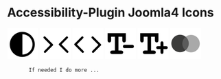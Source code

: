 
  <h1>  Accessibility-Plugin Joomla4 Icons </h1>
  <img src="https://github.com/angieradtke/Accessibility-plugin-icons/blob/main/invert.svg" alt="Invert Color"/>

  <img src="https://github.com/angieradtke/Accessibility-plugin-icons/blob/main/signspacedecrease.svg" alt="Space words decrease"/>
   <img src="https://github.com/angieradtke/Accessibility-plugin-icons/blob/main/signspaceincrease.svg" alt="Space words increase"/>
      <img src="https://github.com/angieradtke/Accessibility-plugin-icons/blob/main/textdecrease.svg" alt="Text decrease"/>
            <img src="https://github.com/angieradtke/Accessibility-plugin-icons/blob/main/textincrease.svg" alt="Text increase"/>
                        <img src="https://github.com/angieradtke/Accessibility-plugin-icons/blob/main/grayscale.svg" alt="Grayscale"/>
          
            
           If needed I do more ...

